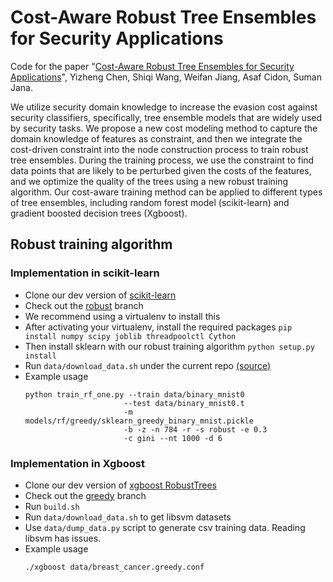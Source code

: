 # Cost-Aware Robust Tree Ensembles for Security Applications
Code for the paper "[Cost-Aware Robust Tree Ensembles for Security Applications](https://arxiv.org/abs/1912.01149)", Yizheng Chen, Shiqi Wang, Weifan Jiang, Asaf Cidon, Suman Jana.

We utilize security domain knowledge to increase the evasion cost against security classifiers, specifically, tree ensemble models that are widely used by security tasks. We propose a new cost modeling method to capture the domain knowledge of features as constraint, and then we integrate the cost-driven constraint into the node construction process to train robust tree ensembles. During the training process, we use the constraint to find data points that are likely to be perturbed given the costs of the features, and we optimize the quality of the trees using a new robust training algorithm. Our cost-aware training method can be applied to different types of tree ensembles, including random forest model (scikit-learn) and gradient boosted decision trees (Xgboost).

## Robust training algorithm

### Implementation in scikit-learn

* Clone our dev version of [scikit-learn](https://github.com/surrealyz/scikit-learn/)
* Check out the [robust](https://github.com/surrealyz/scikit-learn/tree/robust) branch
* We recommend using a virtualenv to install this
* After activating your virtualenv, install the required packages ```pip install numpy scipy joblib threadpoolctl Cython```
* Then install sklearn with our robust training algorithm ```python setup.py install```
* Run `data/download_data.sh` under the current repo [(source)](https://github.com/chenhongge/RobustTrees/blob/master/data/download_data.sh)
* Example usage
  ```
  python train_rf_one.py --train data/binary_mnist0
                        --test data/binary_mnist0.t
                        -m models/rf/greedy/sklearn_greedy_binary_mnist.pickle
                        -b -z -n 784 -r -s robust -e 0.3
                        -c gini --nt 1000 -d 6
  ```

### Implementation in Xgboost

* Clone our dev version of [xgboost RobustTrees](https://github.com/surrealyz/RobustTrees)
* Check out the [greedy](https://github.com/surrealyz/RobustTrees/tree/greedy) branch
* Run `build.sh`
* Run `data/download_data.sh` to get libsvm datasets
* Use `data/dump_data.py` script to generate csv training data. Reading libsvm has issues.
* Example usage
  ```
  ./xgboost data/breast_cancer.greedy.conf
  ```
